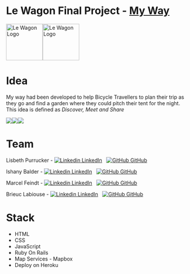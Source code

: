 # Le Wagon Final Project - <a href="https://myway.bike">My Way</a>

<div style="display: flex;">
  <a href="https://www.lewagon.com" target="_blank">
    <img src="https://res.cloudinary.com/duogrvvdx/image/upload/v1616433623/samples/lewagon-logo-square.png" alt="Le Wagon Logo" width="100"/>
  </a>
  <a href="https://www.myway.bike" target="_blank">
    <img src="https://res.cloudinary.com/duogrvvdx/image/upload/v1616434025/samples/logo-velo-v1_myfamp.png" alt="Le Wagon Logo" width="100"/>
  </a>
</div>

# Idea

My way had been developed to help Bicycle Travellers to plan their trip as they go and find a garden where they could pitch their tent for the night.
This idea is defined as *Discover, Meet and Share*

<div style="display: flex">
  <img src="https://res.cloudinary.com/duogrvvdx/image/upload/c_scale,w_154/v1616441472/samples/www.myway.bike__iPhone_6_7_8_nrb8fy.png">
  <img src="https://res.cloudinary.com/duogrvvdx/image/upload/c_scale,w_154/v1616446511/samples/Screenshot_2021-03-22_at_21.52.29_yneg8r.png">
  <img src="https://res.cloudinary.com/duogrvvdx/image/upload/c_scale,w_154/v1616441474/samples/www.myway.bike_trips_82_segments_37_iPhone_6_7_8_nozurk.png">
</div>

# Team

Lisbeth Purrucker -
[![Linkedin](https://i.stack.imgur.com/gVE0j.png) LinkedIn](https://www.linkedin.com/in/lisbeth-purrucker-928b65152/)
&nbsp;
[![GitHub](https://i.stack.imgur.com/tskMh.png) GitHub](https://github.com/lisbethpurrucker)

Ishany Balder -
[![Linkedin](https://i.stack.imgur.com/gVE0j.png) LinkedIn](https://www.linkedin.com/in/ishany-b-ab9938a8/)
&nbsp;
[![GitHub](https://i.stack.imgur.com/tskMh.png) GitHub](https://github.com/IshanyBalder)

Marcel Feindt -
[![Linkedin](https://i.stack.imgur.com/gVE0j.png) LinkedIn](https://www.linkedin.com/in/marcel-felipe-feindt-a3476497/)
&nbsp;
[![GitHub](https://i.stack.imgur.com/tskMh.png) GitHub](https://github.com/PSC007)

Brieuc Labiouse -
[![Linkedin](https://i.stack.imgur.com/gVE0j.png) LinkedIn](https://www.linkedin.com/in/brieuc-labiouse/)
&nbsp;
[![GitHub](https://i.stack.imgur.com/tskMh.png) GitHub](https://github.com/BrieucBadasonic)

# Stack

- HTML
- CSS
- JavaScript
- Ruby On Rails
- Map Services - Mapbox
- Deploy on Heroku


